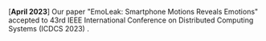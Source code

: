 [**April 2023**] Our paper "EmoLeak: Smartphone Motions Reveals Emotions" accepted to 43rd IEEE International Conference on Distributed Computing Systems (ICDCS 2023) .